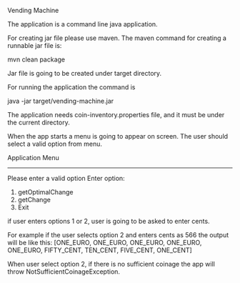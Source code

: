 Vending Machine

The application is a command line java application.

For creating jar file please use maven.
The maven command for creating a runnable jar file is:

mvn clean package

Jar file is going to be created under target directory.

For running the application the command is

java -jar target/vending-machine.jar

The application needs coin-inventory.properties file, and it must be under the current directory.

When the app starts a menu is going to appear on screen. The user should select a valid option from menu.

Application Menu
***********************************************************************************************

Please enter a valid option
Enter option:
1. getOptimalChange
2. getChange
3. Exit

if user enters options 1 or 2, user is going to be asked to enter cents.

For example if the user selects option 2 and enters cents as 566 the output will be like this:
[ONE_EURO, ONE_EURO, ONE_EURO, ONE_EURO, ONE_EURO, FIFTY_CENT, TEN_CENT, FIVE_CENT, ONE_CENT]

When user select option 2,  if there is no sufficient coinage the app will throw NotSufficientCoinageException.
